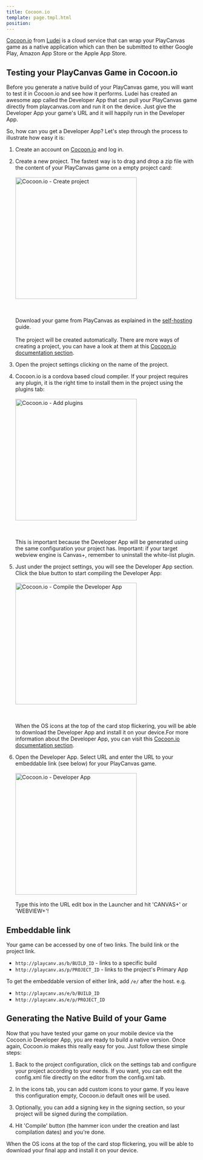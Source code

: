 ```yaml
---
title: Cocoon.io
template: page.tmpl.html
position:
---
```


[Cocoon.io][1] from [Ludei][2] is a cloud service that can wrap your PlayCanvas game as a native application which can then be submitted to either Google Play, Amazon App Store or the Apple App Store.

## Testing your PlayCanvas Game in Cocoon.io

Before you generate a native build of your PlayCanvas game, you will want to test it in Cocoon.io and see how it performs. Ludei has created an awesome app called the Developer App that can pull your PlayCanvas game directly from playcanvas.com and run it on the device. Just give the Developer App your game's URL and it will happily run in the Developer App.

So, how can you get a Developer App? Let's step through the process to illustrate how easy it is:

1. Create an account on [Cocoon.io][1] and log in.
2. Create a new project. The fastest way is to drag and drop a zip file with the content of your PlayCanvas game on a empty project card: <br><br><img alt="Cocoon.io - Create project" width="320" src="/images/publishing/cocoon/create-project-cocoon.png"></img><p><br><br>Download your game from PlayCanvas as explained in the [self-hosting][5] guide.<br><br>The project will be created automatically. There are more ways of creating a project, you can have a look at them at this [Cocoon.io documentation section][3].

3. Open the project settings clicking on the name of the project. 

4. Cocoon.io is a cordova based cloud compiler. If your project requires any plugin, it is the right time to install them in the project using the plugins tab:<br><br><img alt="Cocoon.io - Add plugins" width="320" src="/images/publishing/cocoon/plugins-wizard-cocoon.png"></img><p><br><br>This is important because the Developer App will be generated using the same configuration your project has. Important: if your target webview engine is Canvas+, remember to uninstall the white-list plugin.

5. Just under the project settings, you will see the Developer App section. Click the blue button to start compiling the Developer App:<br><br><img alt="Cocoon.io - Compile the Developer App" width="320" src="/images/publishing/cocoon/compile-devapp-cocoon.png"></img><p><br><br>When the OS icons at the top of the card stop flickering, you will be able to download the Developer App and install it on your device.For more information about the Developer App, you can visit this [Cocoon.io documentation section][4]. 

6. Open the Developer App. Select URL and enter the URL to your embeddable link (see below) for your PlayCanvas game.<br><br><img alt="Cocoon.io - Developer App" width="320" src="/images/publishing/cocoon/devapp-urls-cocoon.png"></img><br><br>Type this into the URL edit box in the Launcher and hit 'CANVAS+' or 'WEBVIEW+'!

## Embeddable link

Your game can be accessed by one of two links. The build link or the project link.

* `http://playcanv.as/b/BUILD_ID` - links to a specific build
* `http://playcanv.as/p/PROJECT_ID` - links to the project's Primary App

To get the embeddable version of either link, add `/e/` after the host. e.g.

* `http://playcanv.as/e/b/BUILD_ID`
* `http://playcanv.as/e/p/PROJECT_ID`

## Generating the Native Build of your Game

Now that you have tested your game on your mobile device via the Cocoon.io Developer App, you are ready to build a native version. Once again, Cocoon.io makes this really easy for you. Just follow these simple steps:

1. Back to the project configuration, click on the settings tab and configure your project according to your needs. If you want, you can edit the config.xml file directly on the editor from the config.xml tab. 

2. In the icons tab, you can add custom icons to your game. If you leave this configuration empty, Cocoon.io default ones will be used. 

3. Optionally, you can add a signing key in the signing section, so your project will be signed during the compilation.

4. Hit 'Compile' button (the hammer icon under the creation and last compilation dates) and you're done.

When the OS icons at the top of the card stop flickering, you will be able to download your final app and install it on your device.

[1]: http://cocoon.io/
[2]: https://ludei.com/
[3]: https://cocoon.io/doc/cloud_compiler#create-a-project
[4]: https://cocoon.io/doc/developer_app
[5]: /user-manual/publishing/self-hosting/
